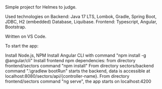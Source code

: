 Simple project for Helmes to judge. 

Used technologies on Backend: Java 17 LTS, Lombok, Gradle, Spring Boot, JDBC, H2 (embedded) Database, Liquibase. Frontend: Typescript, Angular, Bootstrap.

Written on VS Code.

To start the app:

Install Node.js, NPM
Install Angular CLI with command "npm install -g @angular/cli"
Install frontend npm dependencies: from directory frontend/sectors command "npm install"
From directory sectors/backend command ".\gradlew bootRun" starts the backend, data is accessible at localhost:8080/sectors/api/{controller-name}.
From directory frontend/sectors command "ng serve", the app starts on localhost:4200
